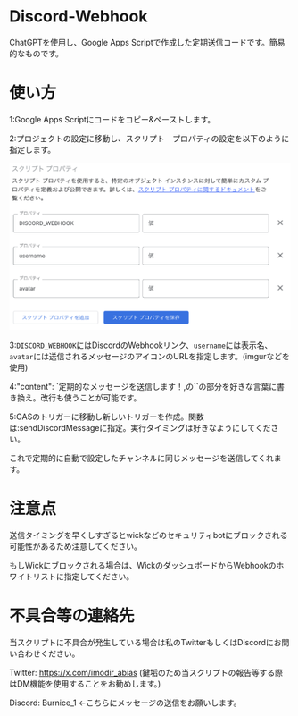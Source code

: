 # Discord-Webhook
ChatGPTを使用し、Google Apps Scriptで作成した定期送信コードです。簡易的なものです。
# 使い方
1:Google Apps Scriptにコードをコピー&ペーストします。

2:プロジェクトの設定に移動し、スクリプト　プロパティの設定を以下のように指定します。

![Script Propaties](/README-IMG1.png)

3:`DISCORD_WEBHOOK`にはDiscordのWebhookリンク、`username`には表示名、`avatar`には送信されるメッセージのアイコンのURLを指定します。(imgurなどを使用)

4\:"content": `定期的なメッセージを送信します！,の``の部分を好きな言葉に書き換え。改行も使うことが可能です。

5:GASのトリガーに移動し新しいトリガーを作成。関数は:sendDiscordMessageに指定。実行タイミングは好きなようにしてください。

これで定期的に自動で設定したチャンネルに同じメッセージを送信してくれます。

# 注意点
送信タイミングを早くしすぎるとwickなどのセキュリティbotにブロックされる可能性があるため注意してください。

もしWickにブロックされる場合は、WickのダッシュボードからWebhookのホワイトリストに指定してください。
# 不具合等の連絡先
当スクリプトに不具合が発生している場合は私のTwitterもしくはDiscordにお問い合わせください。

Twitter: https://x.com/imodir_abias (鍵垢のため当スクリプトの報告等する際はDM機能を使用することをお勧めします。)

Discord: Burnice_1 ←こちらにメッセージの送信をお願いします。
